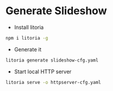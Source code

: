 # Generate Slideshow

- Install litoria
```bash
npm i litoria -g
```

- Generate it
```bash
litoria generate slideshow-cfg.yaml  
```

- Start local HTTP server
```bash
litoria serve -o httpserver-cfg.yaml
```



